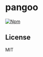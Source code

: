 # pangoo

[![Npm](https://img.shields.io/npm/v/pangoo)](https://www.npmjs.com/package/pangoo)

## License

MIT
